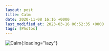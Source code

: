 ```yaml
---
layout: post
title: Calm
date: 2020-11-08 16:16 +0000
last_modified_at: 2023-03-16 06:52:35 +0000
tags: [Photos]
---
```


![Calm](//i.chenna.me/photos/prod/2020-11-08_16_16_10.jpg){:loading="lazy"}
